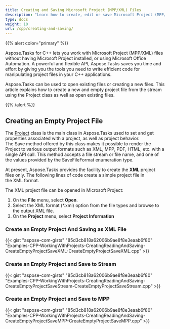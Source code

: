 ```yaml
---
title: Creating and Saving Microsoft Project (MPP/XML) Files
description: "Learn how to create, edit or save Microsoft Project (MPP/XML) files using Aspose.Tasks for C++ API without having Microsoft Office dependencies installed."
type: docs
weight: 10
url: /cpp/creating-and-saving/
---
```


{{% alert color="primary" %}} 

Aspose.Tasks for C++ lets you work with Microsoft Project (MPP/XML) files without having Microsoft Project installed, or using Microsoft Office Automation. A powerful and flexible API, Aspose.Tasks saves you time and effort by giving you the tools you need to write efficient code for manipulating project files in your C++ applications.

Aspose.Tasks can be used to open existing files or creating a new files. This article explains how to create a new and empty project file from the stream using the Project class as well as open existing files.

{{% /alert %}}

## **Creating an Empty Project File**
The [Project](https://apireference.aspose.com/tasks/cpp/class/aspose.tasks.project) class is the main class in Aspose.Tasks used to set and get properties associated with a project, as well as project behavior. The Save method offered by this class makes it possible to render the Project to various output formats such as XML, MPP, PDF, HTML, etc. with a single API call. This method accepts a file stream or file name, and one of the values provided by the SaveFileFormat enumeration type.

At present, Aspose.Tasks provides the facility to create the **XML** project files only. The following lines of code create a simple project file in the XML format.

The XML project file can be opened in Microsoft Project:

1. On the **File** menu, select **Open**.
2. Select the XML format (*.xml) option from the file types and browse to the output XML file.
3. On the **Project** menu, select **Project Information**

### **Create an Empty Project And Saving as XML File**

{{< gist "aspose-com-gists" "85d3cb818a62006b9ae8f8e3eaab6f80" "Examples-CPP-WorkingWithProjects-CreatingReadingAndSaving-CreateEmptyProjectSaveXML-CreateEmptyProjectSaveXML.cpp" >}}

### **Create an Empty Project and Save to Stream**

{{< gist "aspose-com-gists" "85d3cb818a62006b9ae8f8e3eaab6f80" "Examples-CPP-WorkingWithProjects-CreatingReadingAndSaving-CreateEmptyProjectSaveStream-CreateEmptyProjectSaveStream.cpp" >}}

### **Create an Empty Project and Save to MPP**

{{< gist "aspose-com-gists" "85d3cb818a62006b9ae8f8e3eaab6f80" "Examples-CPP-WorkingWithProjects-CreatingReadingAndSaving-CreateEmptyProjectSaveMPP-CreateEmptyProjectSaveMPP.cpp" >}}
